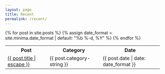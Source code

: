 ```yaml
---
layout: page
title: Recent
permalink: /recent/
---
```


<table class="recent-table">
  <tr>
    <th> Post </th>
    <th> Category </th>
    <th> Date </th>
  </tr>
    {% for post in site.posts %}
    <tr>
      {% assign date_format = site.minima.date_format | default: "%b %-d, %Y" %}
      <td>
        <a class="post-link" href="{{ post.url | relative_url }}">
          {{ post.title | escape }}
        </a>
      </td>
      <td>
        {{ post.category-string }}
      </td>
      <td>
        <span class="post-meta"> {{ post.date | date: date_format }}</span>
      </td>
    </tr>
    {% endfor %}
</table>
